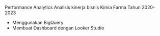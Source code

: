 Performance Analytics
Analisis kinerja bisnis Kimia Farma Tahun 2020-2023
- Menggunakan BigQuery
- Membuat Dashboard dengan Looker Studio
